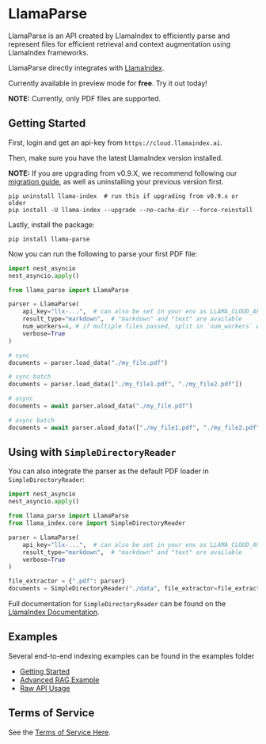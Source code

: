# LlamaParse

LlamaParse is an API created by LlamaIndex to efficiently parse and represent files for efficient retrieval and context augmentation using LlamaIndex frameworks.

LlamaParse directly integrates with [LlamaIndex](https://github.com/run-llama/llama_index).

Currently available in preview mode for **free**. Try it out today!

**NOTE:** Currently, only PDF files are supported.

## Getting Started

First, login and get an api-key from `https://cloud.llamaindex.ai`.

Then, make sure you have the latest LlamaIndex version installed.

**NOTE:** If you are upgrading from v0.9.X, we recommend following our [migration guide](https://pretty-sodium-5e0.notion.site/v0-10-0-Migration-Guide-6ede431dcb8841b09ea171e7f133bd77), as well as uninstalling your previous version first.

```
pip uninstall llama-index  # run this if upgrading from v0.9.x or older
pip install -U llama-index --upgrade --no-cache-dir --force-reinstall
```

Lastly, install the package:

`pip install llama-parse`

Now you can run the following to parse your first PDF file:

```python
import nest_asyncio
nest_asyncio.apply()

from llama_parse import LlamaParse

parser = LlamaParse(
    api_key="llx-...",  # can also be set in your env as LLAMA_CLOUD_API_KEY
    result_type="markdown",  # "markdown" and "text" are available
    num_workers=4, # if multiple files passed, split in `num_workers` API calls
    verbose=True
)

# sync
documents = parser.load_data("./my_file.pdf")

# sync batch
documents = parser.load_data(["./my_file1.pdf", "./my_file2.pdf"])

# async
documents = await parser.aload_data("./my_file.pdf")

# async batch
documents = await parser.aload_data(["./my_file1.pdf", "./my_file2.pdf"])
```

## Using with `SimpleDirectoryReader`

You can also integrate the parser as the default PDF loader in `SimpleDirectoryReader`:

```python
import nest_asyncio
nest_asyncio.apply()

from llama_parse import LlamaParse
from llama_index.core import SimpleDirectoryReader

parser = LlamaParse(
    api_key="llx-...",  # can also be set in your env as LLAMA_CLOUD_API_KEY
    result_type="markdown",  # "markdown" and "text" are available
    verbose=True
)

file_extractor = {".pdf": parser}
documents = SimpleDirectoryReader("./data", file_extractor=file_extractor).load_data()
```

Full documentation for `SimpleDirectoryReader` can be found on the [LlamaIndex Documentation](https://docs.llamaindex.ai/en/stable/module_guides/loading/simpledirectoryreader.html).

## Examples

Several end-to-end indexing examples can be found in the examples folder

- [Getting Started](examples/demo_basic.ipynb)
- [Advanced RAG Example](examples/demo_advanced.ipynb)
- [Raw API Usage](examples/demo_api.ipynb)

## Terms of Service

See the [Terms of Service Here](./TOS.pdf).
